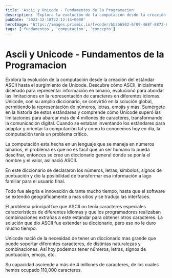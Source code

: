 ```yaml
---
title: 'Ascii y Unicode - Fundamentos de la Programacion'
description: 'Explora la evolución de la computación desde la creación del estándar ASCII hasta el surgimiento de Unicode. Descubre cómo ASCII, inicialmente diseñado para representar información en binario, evolucionó para abordar las limitaciones en la representación de caracteres en diferentes idiomas. Unicode, con su amplio diccionario, se convirtió en la solución global, permitiendo la representación de números, letras, emojis y más. Sumérgete en la historia de estos estándares y comprende cómo Unicode superó las limitaciones para abarcar más de 4 millones de caracteres, transformando la comunicación digital.'
pubDate: '2023-12-18T22:12:14+0000'
heroImage: 'https://images.prismic.io/fvcoder/bb5b6502-6f09-468f-8872-6e2ec5a4a3f6_blog+portadas+%282%29.png?auto=compress,format'
tags: ['fundamentos', 'computacion', 'concepto']
---
```

# Ascii y Unicode - Fundamentos de la Programacion

Explora la evolución de la computación desde la creación del estándar ASCII hasta el surgimiento de Unicode. Descubre cómo ASCII, inicialmente diseñado para representar información en binario, evolucionó para abordar las limitaciones en la representación de caracteres en diferentes idiomas. Unicode, con su amplio diccionario, se convirtió en la solución global, permitiendo la representación de números, letras, emojis y más. Sumérgete en la historia de estos estándares y comprende cómo Unicode superó las limitaciones para abarcar más de 4 millones de caracteres, transformando la comunicación digital.
Cuando se estaban inventando los estándares para adaptar y orientar la computación tal y como lo conocemos hoy en día, la computación tenía un problema crítico.

La computación esta hecha en un lenguaje que se maneja en números binarios, el problema es que no es fácil que un ser humano lo pueda descifrar, entonces se creo un diccionario general donde se ponía el nombre y el valor, así nació ASCII.

En este diccionario se declararon los números, letras, símbolos, signos de puntuación y dio la posibilidad de transformar esa información a lago familiar para el usuario final.

Todo fue alegría e innovación durante mucho tiempo, hasta que el software se extendió geográficamente a mas sitios y se tradujo las interfaces.

El problema principal fue que ASCII no tenía caracteres especiales característicos de diferentes idiomas y que los programadores realizaban combinaciones extrañas a este estándar para obtener otros caracteres. La solución que dio ASCII fue extender su diccionario, pero eso no le duro mucho tiempo.

Unicode nació de la necesidad de tener un diccionario mas grande que puede soportar diferentes caracteres, de distintas naturalezas y combinaciones. Así hoy podemos tener números, letras, signos de puntuación, emojis, etc.

Su capacidad asciende a más de 4 millones de caracteres, de los cuales hemos ocupado 110,000 caracteres.

 
